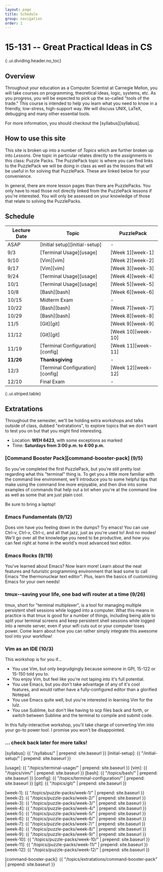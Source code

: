 ```yaml
---
layout: page
title: Schedule
group: navigation
order: 1
---
```


# 15-131 -- Great Practical Ideas in CS
{:.ui.dividing.header.no_toc}

## Overview

Throughout your education as a Computer Scientist at Carnegie Mellon, you will
take courses on programming, theoretical ideas, logic, systems, etc. As you
progress, you will be expected to pick up the so-called "tools of the trade."
This course is intended to help you learn what you need to know in a friendly,
low-stress, high-support way. We will discuss UNIX, LaTeX, debugging and many
other essential tools.

For more information, you should checkout the [syllabus][syllabus].


## How to use this site

This site is broken up into a number of _Topics_ which are further broken up
into _Lessons_. One topic in particular relates directly to the assignments in
this class: Puzzle Packs. The PuzzlePack topic is where you can find links to
the PuzzlePack we will be doing in class as well as the lessons that will be
useful in for solving that PuzzlePack. These are linked below for your
convenience.

In general, there are more lesson pages than there are PuzzlePacks. You only
have to read those not directly linked from the PuzzlePack lessons if you're
interested. You will only be assessed on your knowledge of those that relate to
solving the PuzzlePacks.


## Schedule

| Lecture Date | Topic                            | PuzzlePack         |
| ------------ | -------------------------------- | ------------------ |
| ASAP         | [Initial setup][initial-setup]   | -                  |
| 9/3          | [Terminal Usage][usage]          | [Week 1][week-1]   |
| 9/10         | [Vim][vim]                       | [Week 2][week-2]   |
| 9/17         | [Vim][vim]                       | [Week 3][week-3]   |
| 9/24         | [Terminal Usage][usage]          | [Week 4][week-4]   |
| 10/1         | [Terminal Usage][usage]          | [Week 5][week-5]   |
| 10/8         | [Bash][bash]                     | [Week 6][week-6]   |
| 10/15        | Midterm Exam                     | -                  |
| 10/22        | [Bash][bash]                     | [Week 7][week-7]   |
| 10/29        | [Bash][bash]                     | [Week 8][week-8]   |
| 11/5         | [Git][git]                       | [Week 9][week-9]   |
| 11/12        | [Git][git]                       | [Week 10][week-10] |
| 11/19        | [Terminal Configuration][config] | [Week 11][week-11] |
| __11/26__    | __Thanksgiving__                 | -                  |
| 12/3         | [Terminal Configuration][config] | [Week 12][week-12] |
| 12/10        | Final Exam                       | -                  |
{:.ui.striped.table}

## Extratations

Throughout the semester, we'll be holding extra workshops and talks outside of
class, dubbed "extratations", to explore topics that we don't want to test you
on but that you might find interesting.

- Location: __WEH 6423__, with some exceptions as marked
- Time: __Saturdays from 3:00 p.m. to 4:00 p.m.__

### [Command Booster Pack][command-booster-pack] (9/5)

So you've completed the first PuzzlePack, but you're still pretty lost regarding
what this "terminal" thing is. To get you a little more familiar with the
command line environment, we'll introduce you to some helpful tips that make
using the command line more enjoyable, and then dive into some examples of
commands that help out a lot when you're at the command line as well as some
that are just plain cool.

Be sure to bring a laptop!

### Emacs Fundamentals (9/12)

Does vim have you feeling down in the dumps? Try emacs! You can use Ctrl-v,
Ctrl-x, Ctrl-c, and all that jazz, just as you're used to! And no modes! We'll
go over all the knowledge you need to be productive, and how you can feel right
at home in the world's most advanced text editor.

### Emacs Rocks (9/19)

You've learned about Emacs? Now learn more! Learn about the neat features and
futuristic programming environment that lead some to call Emacs "the
thermonuclear text editor". Plus, learn the basics of customizing Emacs for your
own needs!

### tmux--saving your life, one bad wifi router at a time (9/26)

tmux, short for "terminal multiplexer", is a tool for managing multiple
persistent shell sessions while logged into a computer. What this means in
practice is that tmux is good for a number of things, including being able to
split your terminal screens and keep persistent shell sessions while logged into
a remote server, even if your wifi cuts out or your computer loses power. Come
learn about how you can rather simply integrate this awesome tool into your
workflow!

### Vim as an IDE (10/3)

This workshop is for you if...

- You use Vim, but only begrudgingly because someone in GPI, 15-122 or 15-150
  told you to.
- You enjoy Vim, but feel like you're not taping into it's full potential.
- You use Emacs, but you don't take advantage of any of it's cool features, and
  would rather have a fully-configured editor than a glorified Notepad.
- You use Emacs quite well, but you're interested in learning Vim for the lulz.
- You use Sublime, but don't like having to scp files back and forth, or switch
  between Sublime and the terminal to compile and submit code.

In this fully-interactive workshop, you'll take charge of converting Vim into
your go-to power tool. I promise you won't be disappointed.

### ... check back later for more talks!

<!--
(10/10)
(10/17)
(10/24)
(10/31)
(11/7)
(11/14)
(11/21)
(11/28)
(12/5)
-->

[syllabus]: {{ "/syllabus/" | prepend: site.baseurl }}
[initial-setup]: {{ "/initial-setup/" | prepend: site.baseurl }}

[usage]:  {{ "/topics/terminal-usage/"         | prepend: site.baseurl }}
[vim]:    {{ "/topics/vim/"                    | prepend: site.baseurl }}
[bash]:   {{ "/topics/bash/"                   | prepend: site.baseurl }}
[config]: {{ "/topics/terminal-configuration/" | prepend: site.baseurl }}
[git]:    {{ "/topics/git/"                    | prepend: site.baseurl }}

[week-1]:  {{ "/topics/puzzle-packs/week-1/"  | prepend: site.baseurl }}
[week-2]:  {{ "/topics/puzzle-packs/week-2/"  | prepend: site.baseurl }}
[week-3]:  {{ "/topics/puzzle-packs/week-3/"  | prepend: site.baseurl }}
[week-4]:  {{ "/topics/puzzle-packs/week-4/"  | prepend: site.baseurl }}
[week-5]:  {{ "/topics/puzzle-packs/week-5/"  | prepend: site.baseurl }}
[week-6]:  {{ "/topics/puzzle-packs/week-6/"  | prepend: site.baseurl }}
[week-7]:  {{ "/topics/puzzle-packs/week-7/"  | prepend: site.baseurl }}
[week-8]:  {{ "/topics/puzzle-packs/week-8/"  | prepend: site.baseurl }}
[week-9]:  {{ "/topics/puzzle-packs/week-9/"  | prepend: site.baseurl }}
[week-10]: {{ "/topics/puzzle-packs/week-10/" | prepend: site.baseurl }}
[week-11]: {{ "/topics/puzzle-packs/week-11/" | prepend: site.baseurl }}
[week-12]: {{ "/topics/puzzle-packs/week-12/" | prepend: site.baseurl }}

[command-booster-pack]: {{ "/topics/extratations/command-booster-pack" | prepend: site.baseurl }}
